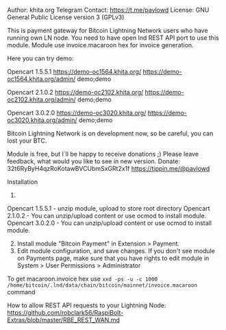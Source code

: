 Author: khita.org
Telegram Contact: https://t.me/pavlowd
License: GNU General Public License version 3 (GPLv3)

This is payment gateway for Bitcoin Lightning Network users who have running own LN node.
You need to have open lnd REST API port to use this module.
Module use invoice.macaroon hex for invoice generation.

Here you can try demo:

Opencart 1.5.5.1
https://demo-oc1564.khita.org/
https://demo-oc1564.khita.org/admin/
demo;demo

Opencart 2.1.0.2
https://demo-oc2102.khita.org/
https://demo-oc2102.khita.org/admin/
demo;demo

Opencart 3.0.2.0
https://demo-oc3020.khita.org/
https://demo-oc3020.khita.org/admin/
demo;demo

Bitcoin Lightning Network is on development now, so be careful, you can lost your BTC. 

Module is free, but I`ll be happy to receive donations ;)
Please leave feedback, what would you like to see in new version.
Donate: 32t6RyByH4qzRoKotawBVCUbmSxGRt2x1f
https://tippin.me/@pavlowd





Installation

1. 
Opencart 1.5.5.1 - unzip module, upload to store root directory
Opencart 2.1.0.2 - You can unzip/upload content or use ocmod to install module.
Opencart 3.0.2.0 - You can unzip/upload content or use ocmod to install module.

2. Install module "Bitcoin Payment" in Extension > Payment.
3. Edit module configuration, and save changes.
If you don't see module on Payments page, make sure that you have rights to edit module in System > User Permissions > Administrator


To get macaroon.invoice hex use
`xxd -ps -u -c 1000  /home/bitcoin/.lnd/data/chain/bitcoin/mainnet/invoice.macaroon`
command

How to allow REST API requests to your Lightning Node:
https://github.com/robclark56/RaspiBolt-Extras/blob/master/RBE_REST_WAN.md
